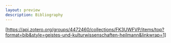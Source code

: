 ```yaml
---
layout: preview
description: Bibliography
---
```


[https://api.zotero.org/groups/4472460/collections/FK3UWFVP/items/top?format=bib&style=geistes-und-kulturwissenschaften-heilmann&linkwrap=1]
